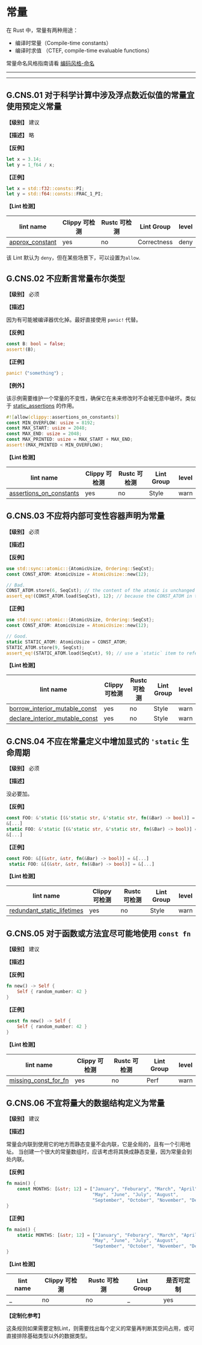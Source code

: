 # 常量

在 Rust 中，常量有两种用途：

- 编译时常量（Compile-time constants）
- 编译时求值 （CTEF, compile-time evaluable functions）

常量命名风格指南请看 [编码风格-命名](../code_style/naming.md)

---
<!-- toc -->
---


## G.CNS.01 对于科学计算中涉及浮点数近似值的常量宜使用预定义常量

**【级别】** 建议

**【描述】**
略

**【反例】**

```rust
let x = 3.14;
let y = 1_f64 / x;
```

**【正例】**

```rust
let x = std::f32::consts::PI;
let y = std::f64::consts::FRAC_1_PI;
```

**【Lint 检测】**

| lint name | Clippy 可检测 | Rustc 可检测 | Lint Group | level |
| ------ | ---- | --------- | ------ | ------ | 
| [approx_constant](https://rust-lang.github.io/rust-clippy/master/#approx_constant) | yes| no | Correctness | deny |

该 Lint 默认为 `deny`，但在某些场景下，可以设置为`allow`.


## G.CNS.02 不应断言常量布尔类型

**【级别】** 必须

**【描述】**

因为有可能被编译器优化掉。最好直接使用 `panic!` 代替。

**【反例】**

```rust
const B: bool = false;
assert!(B);
```

**【正例】**

```rust
panic!（"something"）;
```

**【例外】**

该示例需要维护一个常量的不变性，确保它在未来修改时不会被无意中破坏。类似于 [static_assertions](https://docs.rs/static_assertions/1.1.0/static_assertions/) 的作用。

```rust
#![allow(clippy::assertions_on_constants)]
const MIN_OVERFLOW: usize = 8192;
const MAX_START: usize = 2048;
const MAX_END: usize = 2048;
const MAX_PRINTED: usize = MAX_START + MAX_END;
assert!(MAX_PRINTED < MIN_OVERFLOW);
```

**【Lint 检测】**

| lint name | Clippy 可检测 | Rustc 可检测 | Lint Group | level |
| ------ | ---- | --------- | ------ | ------ | 
| [assertions_on_constants](https://rust-lang.github.io/rust-clippy/master/#assertions_on_constants) | yes| no | Style | warn |


## G.CNS.03 不应将内部可变性容器声明为常量

**【级别】** 必须

**【描述】**

**【反例】**

```rust
use std::sync::atomic::{AtomicUsize, Ordering::SeqCst};
const CONST_ATOM: AtomicUsize = AtomicUsize::new(12);

// Bad.
CONST_ATOM.store(6, SeqCst); // the content of the atomic is unchanged
assert_eq!(CONST_ATOM.load(SeqCst), 12); // because the CONST_ATOM in these lines are distinct

```

**【正例】**

```rust
use std::sync::atomic::{AtomicUsize, Ordering::SeqCst};
const CONST_ATOM: AtomicUsize = AtomicUsize::new(12);

// Good.
static STATIC_ATOM: AtomicUsize = CONST_ATOM;
STATIC_ATOM.store(9, SeqCst);
assert_eq!(STATIC_ATOM.load(SeqCst), 9); // use a `static` item to refer to the same instance
```

**【Lint 检测】**

| lint name | Clippy 可检测 | Rustc 可检测 | Lint Group | level |
| ------ | ---- | --------- | ------ | ------ | 
| [borrow_interior_mutable_const](https://rust-lang.github.io/rust-clippy/master/#borrow_interior_mutable_const) | yes| no | Style | warn |
| [declare_interior_mutable_const](https://rust-lang.github.io/rust-clippy/master/#declare_interior_mutable_const) | yes| no | Style | warn |


## G.CNS.04 不应在常量定义中增加显式的 `'static` 生命周期

**【级别】** 必须

**【描述】**

没必要加。

**【反例】**

```rust
const FOO: &'static [(&'static str, &'static str, fn(&Bar) -> bool)] =
&[...]
static FOO: &'static [(&'static str, &'static str, fn(&Bar) -> bool)] =
&[...]
```

**【正例】**

```rust
const FOO: &[(&str, &str, fn(&Bar) -> bool)] = &[...]
 static FOO: &[(&str, &str, fn(&Bar) -> bool)] = &[...]
```

**【Lint 检测】**

| lint name | Clippy 可检测 | Rustc 可检测 | Lint Group | level |
| ------ | ---- | --------- | ------ | ------ | 
| [redundant_static_lifetimes](https://rust-lang.github.io/rust-clippy/master/#redundant_static_lifetimes) | yes| no | Style | warn |


## G.CNS.05  对于函数或方法宜尽可能地使用 `const fn`

**【级别】** 建议

**【描述】**

**【反例】**

```rust
fn new() -> Self {
    Self { random_number: 42 }
}
```

**【正例】**

```rust
const fn new() -> Self {
    Self { random_number: 42 }
}
```

**【Lint 检测】**

| lint name | Clippy 可检测 | Rustc 可检测 | Lint Group | level |
| ------ | ---- | --------- | ------ | ------ | 
| [missing_const_for_fn](https://rust-lang.github.io/rust-clippy/master/#missing_const_for_fn) | yes| no | Perf | warn |


## G.CNS.06 不宜将量大的数据结构定义为常量

**【级别】** 建议

**【描述】**

常量会内联到使用它的地方而静态变量不会内联，它是全局的，且有一个引用地址。
当创建一个很大的常量数组时，应该考虑将其换成静态变量，因为常量会到处内联。

**【反例】**

```rust
fn main() {
    const MONTHS: [&str; 12] = ["January", "Feburary", "March", "April",
                                "May", "June", "July", "August",
                                "September", "October", "November", "December"];
}
```

**【正例】**

```rust
fn main() {
    static MONTHS: [&str; 12] = ["January", "Feburary", "March", "April",
                                "May", "June", "July", "August",
                                "September", "October", "November", "December"];
}
```

**【Lint 检测】**

| lint name                                                    | Clippy 可检测 | Rustc 可检测 | Lint Group | 是否可定制 |
| ------------------------------------------------------------ | ------------- | ------------ | ---------- | ----- |
| _ | no           | no           | _   | yes |

**【定制化参考】**

这条规则如果需要定制Lint，则需要找出每个定义的常量再判断其空间占用，或可直接排除基础类型以外的数据类型。

